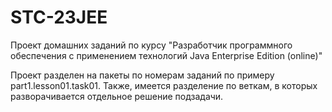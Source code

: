 # STC-23JEE
Проект домашних заданий по курсу "Разработчик программного обеспечения с применением технологий Java Enterprise Edition (online)"

Проект разделен на пакеты по номерам заданий по примеру part1.lesson01.task01. Также, имеется разделение по веткам, в которых разворачивается отдельное решение подзадачи. 
